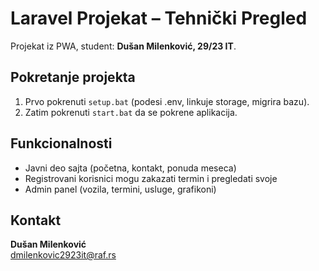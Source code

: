 # Laravel Projekat – Tehnički Pregled

Projekat iz PWA, student: **Dušan Milenković, 29/23 IT**.

## Pokretanje projekta

1. Prvo pokrenuti `setup.bat` (podesi .env, linkuje storage, migrira bazu).
2. Zatim pokrenuti `start.bat` da se pokrene aplikacija.

## Funkcionalnosti

- Javni deo sajta (početna, kontakt, ponuda meseca)
- Registrovani korisnici mogu zakazati termin i pregledati svoje
- Admin panel (vozila, termini, usluge, grafikoni)

## Kontakt
**Dušan Milenković**  
dmilenkovic2923it@raf.rs
